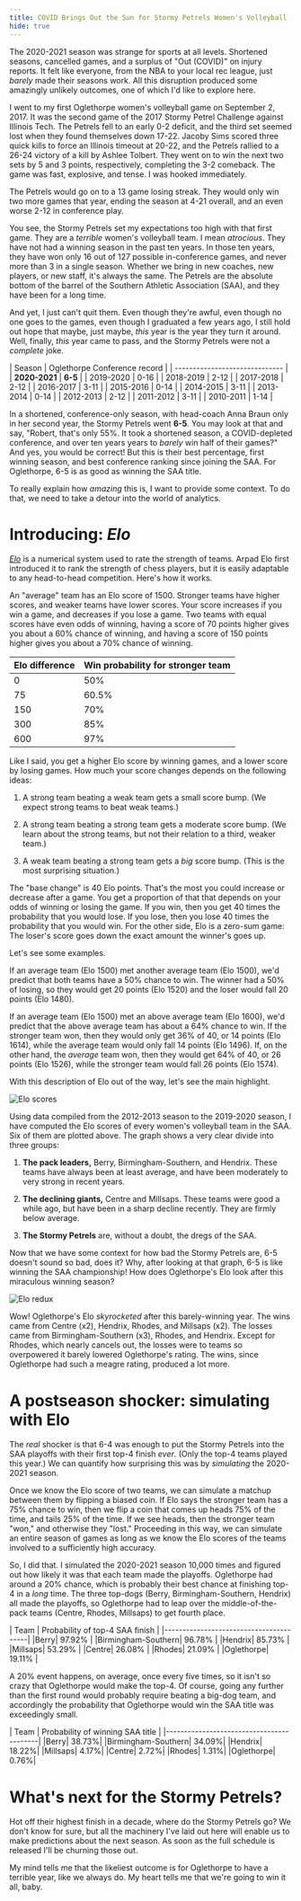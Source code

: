 ```yaml
---
title: COVID Brings Out the Sun for Stormy Petrels Women's Volleyball
hide: true
---
```


The 2020-2021 season was strange for sports at all levels. Shortened seasons,
cancelled games, and a surplus of "Out (COVID)" on injury reports. It felt like
everyone, from the NBA to your local rec league, just *barely* made their
seasons work. All this disruption produced some amazingly unlikely outcomes,
one of which I'd like to explore here.

I went to my first Oglethorpe women's volleyball game on September 2, 2017. It
was the second game of the 2017 Stormy Petrel Challenge against Illinois Tech.
The Petrels fell to an early 0-2 deficit, and the third set seemed lost when
they found themselves down 17-22. Jacoby Sims scored three quick kills to force
an Illinois timeout at 20-22, and the Petrels rallied to a 26-24 victory of
a kill by Ashlee Tolbert. They went on to win the next two sets by 5 and
3 points, respectively, completing the 3-2 comeback. The game was fast,
explosive, and tense. I was hooked immediately.

The Petrels would go on to a 13 game losing streak. They would only win two
more games that year, ending the season at 4-21 overall, and an even worse 2-12
in conference play.

You see, the Stormy Petrels set my expectations too high with that first game.
They are a *terrible* women's volleyball team. I mean *atrocious*. They have
not had a winning season in the past ten years. In those ten years, they have
won only 16 out of 127 possible in-conference games, and never more than 3 in
a single season. Whether we bring in new coaches, new players, or new staff,
it's always the same. The Petrels are the absolute bottom of the barrel of the
Southern Athletic Association (SAA), and they have been for a long time.

And yet, I just can't quit them. Even though they're awful, even though no one
goes to the games, even though I graduated a few years ago, I still hold out
hope that maybe, just maybe, *this* year is the year they turn it around. Well,
finally, *this* year came to pass, and the Stormy Petrels were not a *complete*
joke.

| Season     | Oglethorpe Conference record |
| ------------------------------ |
| **2020-2021** | **6-5** |
| 2019-2020 | 0-16 |
 | 2018-2019 | 2-12 |
 | 2017-2018 | 2-12 |
 | 2016-2017 | 3-11 |
 | 2015-2016 | 0-14 |
 | 2014-2015 | 3-11 |
 | 2013-2014 | 0-14 |
 | 2012-2013 | 2-12 |
 | 2011-2012 | 3-11 |
 | 2010-2011 | 1-14 |

In a shortened, conference-only season, with head-coach Anna Braun only in her
second year, the Stormy Petrels went **6-5**. You may look at that and say,
"Robert, that's only 55%. It took a shortened season, a COVID-depleted
conference, and over ten years years to *barely* win half of their games?" And
yes, you would be correct! But this is their best percentage, first winning
season, and best conference ranking since joining the SAA. For Oglethorpe, 6-5
is as good as winning the SAA title.

To really explain how *amazing* this is, I want to provide some context. To do
that, we need to take a detour into the world of analytics.

# Introducing: *Elo*

[*Elo*](https://en.wikipedia.org/wiki/Elo_rating_system) is a numerical system
used to rate the strength of teams. Arpad Elo first introduced it to rank the
strength of chess players, but it is easily adaptable to any head-to-head
competition. Here's how it works.

An "average" team has an Elo score of 1500. Stronger teams have higher scores,
and weaker teams have lower scores. Your score increases if you win a game, and
decreases if you lose a game. Two teams with equal scores have even odds of
winning, having a score of 70 points higher gives you about a 60% chance of
winning, and having a score of 150 points higher gives you about a 70% chance
of winning.

| Elo difference | Win probability for stronger team |
|----------------|-----------------------------------|
|0|50%|
|75|60.5%|
|150|70%|
|300|85%|
|600|97%|

Like I said, you get a higher Elo score by winning games, and a lower score by
losing games. How much your score changes depends on the following ideas:

1. A strong team beating a weak team gets a small score bump. (We expect strong
   teams to beat weak teams.)

2. A strong team beating a strong team gets a moderate score bump. (We learn
   about the strong teams, but not their relation to a third, weaker team.)

3. A weak team beating a strong team gets a *big* score bump. (This is the most
   surprising situation.)

The "base change" is 40 Elo points. That's the most you could increase or
decrease after a game. You get a proportion of that that depends on your odds
of winning or losing the game. If you win, then you get 40 times the
probability that you would lose. If you lose, then you lose 40 times the
probability that you would win. For the other side, Elo is a zero-sum game: The
loser's score goes down the exact amount the winner's goes up.

Let's see some examples.

If an average team (Elo 1500) met another average team (Elo 1500), we'd predict
that both teams have a 50% chance to win. The winner had a 50% of losing, so
they would get 20 points (Elo 1520) and the loser would fall 20 points (Elo
1480).

If an average team (Elo 1500) met an above average team (Elo 1600), we'd
predict that the above average team has about a 64% chance to win. If the
stronger team won, then they would only get 36% of 40, or 14 points (Elo 1614),
while the average team would only fall 14 points (Elo 1496). If, on the other
hand, the *average* team won, then they would get 64% of 40, or 26 points (Elo
1526), while the stronger team would fall 26 points (Elo 1574).

With this description of Elo out of the way, let's see the main highlight.

![Elo scores](/images/elo.png)

Using data compiled from the 2012-2013 season to the 2019-2020 season, I have
computed the Elo scores of every women's volleyball team in the SAA. Six of
them are plotted above. The graph shows a very clear divide into three groups:

1. **The pack leaders,** Berry, Birmingham-Southern, and Hendrix. These teams
   have always been at least average, and have been moderately to very strong
   in recent years.

2. **The declining giants,** Centre and Millsaps. These teams were good a while
   ago, but have been in a sharp decline recently. They are firmly below
   average.

3. **The Stormy Petrels** are, without a doubt, the dregs of the SAA.

Now that we have some context for how bad the Stormy Petrels are, 6-5 doesn't
sound so bad, does it? Why, after looking at that graph, 6-5 is like winning
the SAA championship! How does Oglethorpe's Elo look after this miraculous
winning season?

![Elo redux](/images/elo2.png)

Wow! Oglethorpe's Elo *skyrocketed* after this barely-winning year. The wins
came from Centre (x2), Hendrix, Rhodes, and Millsaps (x2). The losses came from
Birmingham-Southern (x3), Rhodes, and Hendrix. Except for Rhodes, which nearly
cancels out, the losses were to teams so overpowered it barely lowered
Oglethorpe's rating. The wins, since Oglethorpe had such a meagre rating,
produced a lot more.

# A postseason shocker: simulating with Elo

The *real* shocker is that 6-4 was enough to put the Stormy Petrels into the
SAA playoffs with their first top-4 finish *ever*. (Only the top-4 teams played
this year.) We can quantify how surprising this was by *simulating* the
2020-2021 season.

Once we know the Elo score of two teams, we can simulate a matchup between them
by flipping a biased coin. If Elo says the stronger team has a 75% chance to
win, then we flip a coin that comes up heads 75% of the time, and tails 25% of
the time. If we see heads, then the stronger team "won," and otherwise they
"lost." Proceeding in this way, we can simulate an entire season of games as
long as we know the Elo scores of the teams involved to a sufficiently high
accuracy.

So, I did that. I simulated the 2020-2021 season 10,000 times and figured out
how likely it was that each team made the playoffs. Oglethorpe had around a 20%
chance, which is probably their best chance at finishing top-4 in a *long*
time. The three top-dogs (Berry, Birmingham-Southern, Hendrix) all made the
playoffs, so Oglethorpe had to leap over the middle-of-the-pack teams (Centre,
Rhodes, Millsaps) to get fourth place.

| Team | Probability of top-4 SAA finish |
|----------------------------------------|
|Berry|                  97.92% |
|Birmingham-Southern|    96.78% |
|Hendrix|                85.73% |
|Millsaps|               53.29% |
|Centre|                 26.08% |
|Rhodes|                 21.09% |
|Oglethorpe|             19.11% |

A 20% event happens, on average, once every five times, so it isn't so crazy
that Oglethorpe would make the top-4. Of course, going any further than the
first round would probably require beating a big-dog team, and accordingly the
probability that Oglethorpe would win the SAA title was exceedingly small.

| Team | Probability of winning SAA title |
|------------------------------------------|
|Berry|                  38.73%|
|Birmingham-Southern|    34.09%|
|Hendrix|                18.22%|
|Millsaps|               4.17%|
|Centre|                 2.72%|
|Rhodes|                 1.31%|
|Oglethorpe|             0.76%|

# What's next for the Stormy Petrels?

Hot off their highest finish in a decade, where do the Stormy Petrels go? We
don't know for sure, but all the machinery I've laid out here will enable us to
make predictions about the next season. As soon as the full schedule is
released I'll be churning those out.

My mind tells me that the likeliest outcome is for Oglethorpe to have
a terrible year, like we always do. My heart tells me that we're going to win
it all, baby.
